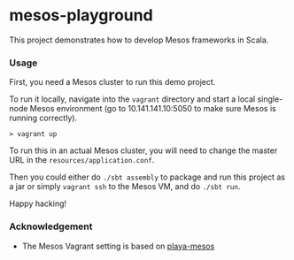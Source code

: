 # mesos-playground

This project demonstrates how to develop Mesos frameworks in Scala.

### Usage
First, you need a Mesos cluster to run this demo project. 

To run it locally, navigate into the `vagrant` directory and start a local single-node Mesos environment 
(go to 10.141.141.10:5050 to make sure Mesos is running correctly).
```
> vagrant up
```  
To run this in an actual Mesos cluster, you will need to change the master URL in the `resources/application.conf`.

Then you could either do `./sbt assembly` to package and run this project as a jar or simply `vagrant ssh` to the Mesos VM,
and do `./sbt run`.

Happy hacking!

### Acknowledgement
- The Mesos Vagrant setting is based on [playa-mesos](https://github.com/mesosphere/playa-mesos)
